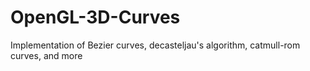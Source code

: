 # OpenGL-3D-Curves
Implementation of Bezier curves, decasteljau's algorithm, catmull-rom curves, and more
